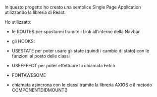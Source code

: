 In questo progetto ho creato una semplice Single Page Application utilizzando la libreria di React. 

Ho utilizzato:

- le ROUTES per spostarmi tramite i Link all'interno della Navbar

- gli HOOKS:
- USESTATE per poter usare gli state (quindi i cambio di stato) con le funzioni al posto delle classi
- USEEFFECT per poter effettuare la chiamata Fetch 

- FONTAWESOME 

- chiamata asincrona con le classi tramite la libreria AXIOS e il metodo COMPONENTDIDMOUNT()



